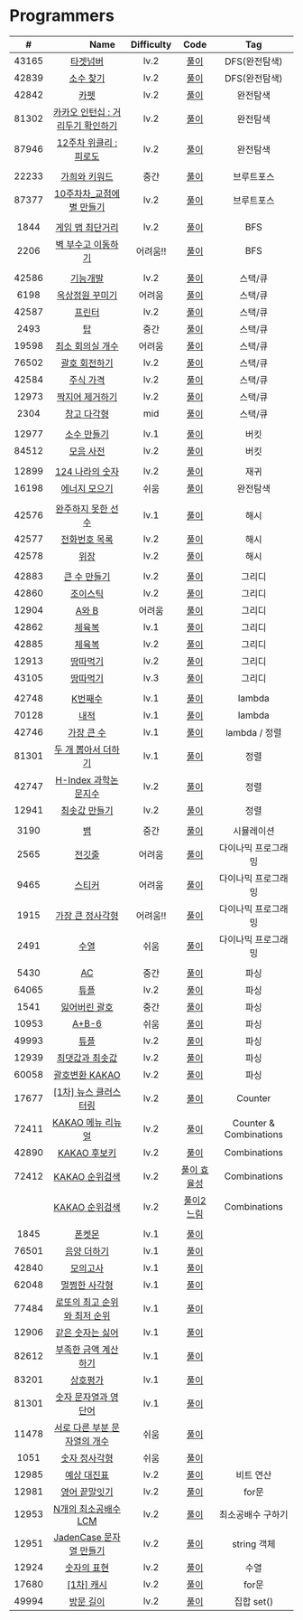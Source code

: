 # Programmers

|  #  | <img width=50px> Name <img width=50px>| Difficulty | Code | Tag |
| :-: | :---: | :--------: | :----: | :--: |
| 43165 |[타겟넘버](https://programmers.co.kr/learn/courses/30/lessons/43165#qna) |lv.2 |[풀이](https://github.com/shl13/ps_study/blob/master/selim/level2/43165dfs.py)| DFS(완전탐색)|
|42839 |[소수 찾기](https://programmers.co.kr/learn/courses/30/lessons/42839) |lv.2| [풀이](https://github.com/shl13/ps_study/blob/master/selim/level2/42839dfsprime.py)| DFS(완전탐색)|
|42842 |[카펫](https://programmers.co.kr/learn/courses/30/lessons/42842) |lv.2| [풀이](https://github.com/shl13/ps_study/blob/master/selim/level2/42842carpet.py)| 완전탐색|
|81302 |[카카오 인턴십 : 거리두기 확인하기](https://programmers.co.kr/learn/courses/30/lessons/81302#fn1) |lv.2| [풀이](https://github.com/shl13/ps_study/blob/master/selim/level2/81302kakao2021.py)| 완전탐색|
|87946 |[12주차 위클리 : 피로도](https://programmers.co.kr/learn/courses/30/lessons/87946#) |lv.2| [풀이](https://github.com/shl13/ps_study/blob/master/selim/level2/87946dungeon.py)| 완전탐색|
|||||
|22233 |[가희와 키워드](https://www.acmicpc.net/problem/22233) | 중간 | [풀이](https://github.com/shl13/ps_study/blob/master/selim/baekjoon/22233.py)| 브루트포스 |
|87377 |[10주차차_교점에 별 만들기](https://programmers.co.kr/learn/courses/30/lessons/87377) | lv.2 | [풀이](https://github.com/shl13/ps_study/blob/master/selim/level2/87377starins.py)| 브루트포스 |
|||||
|1844|[게임 맵 최단거리](https://www.acmicpc.net/problem/2206) | lv.2 |[풀이](https://github.com/shl13/ps_study/blob/master/selim/baekjoon/2206.py)|BFS|
|2206|[벽 부수고 이동하기](https://programmers.co.kr/learn/courses/30/lessons/1844?language=python3) | 어려움!! |[풀이](https://github.com/shl13/ps_study/blob/master/selim/level2/1844gamemap.py)|BFS|
|||||
|42586|[기능개발](https://programmers.co.kr/learn/courses/30/lessons/42586)| lv.2| [풀이](https://github.com/shl13/ps_study/blob/master/selim/level2/42586progresses.py)|스택/큐|
|6198|[옥상정원 꾸미기](https://www.acmicpc.net/problem/6198) |어려움 |[풀이](https://github.com/shl13/ps_study/blob/master/selim/baekjoon/6198.py)|스택/큐|
|42587|[프린터](https://programmers.co.kr/learn/courses/30/lessons/42587#) |lv.2| [풀이](https://github.com/shl13/ps_study/blob/master/selim/level2/42587printer.py)|스택/큐|
|2493|[탑](https://www.acmicpc.net/problem/2493) | 중간 |[풀이](https://github.com/shl13/ps_study/blob/master/selim/baekjoon/2493.py) |스택/큐|
|19598|[최소 회의실 개수](https://www.acmicpc.net/problem/19598) |어려움| [풀이](https://github.com/shl13/ps_study/blob/master/selim/baekjoon/19598.py)|스택/큐|
|76502|[괄호 회전하기](https://programmers.co.kr/learn/courses/30/lessons/76502) |lv.2| [풀이](https://github.com/shl13/ps_study/blob/master/selim/level2/76502parentheses.py)|스택/큐|
|42584|[주식 가격](https://programmers.co.kr/learn/courses/30/lessons/42584#) |lv.2| [풀이](https://github.com/shl13/ps_study/blob/master/selim/level2/42584stock.py)|스택/큐|
|12973|[짝지어 제거하기](https://programmers.co.kr/learn/courses/30/lessons/12973#) |lv.2| [풀이](https://github.com/shl13/ps_study/blob/master/selim/level2/12973pair.py)|스택/큐|
|2304|[창고 다각형](https://www.acmicpc.net/problem/2304) |mid| [풀이](https://github.com/shl13/ps_study/blob/master/selim/baekjoon/2304.py)|스택/큐|
|||||
|12977| [소수 만들기](https://programmers.co.kr/learn/courses/30/lessons/12977)| lv.1 |[풀이](https://github.com/shl13/ps_study/blob/master/selim/level1/12977making_prime.py)|버킷|
|84512| [모음 사전](https://programmers.co.kr/learn/courses/30/lessons/84512)| lv.2 |[풀이](https://github.com/shl13/ps_study/blob/master/selim/level2/84512aeiou.py)|버킷|
|||||
|12899| [124 나라의 숫자](https://programmers.co.kr/learn/courses/30/lessons/12899) | lv.2 |[풀이](https://github.com/shl13/ps_study/blob/master/selim/level2/12899nation124.py)|재귀|
|16198 |[에너지 모으기](https://www.acmicpc.net/problem/16198) | 쉬움 | [풀이](https://github.com/shl13/ps_study/blob/master/selim/baekjoon/16198.py)| 완전탐색|
|||||
|42576| [   완주하지 못한 선수    ](https://programmers.co.kr/learn/courses/30/lessons/42576?language=python3) | lv.1 |[풀이](https://github.com/shl13/ps_study/blob/master/selim/level1/42576playerhash.py)|해시|
|42577| [   전화번호 목록    ](https://programmers.co.kr/learn/courses/30/lessons/42577?language=python3) | lv.2 |[풀이](https://github.com/shl13/ps_study/blob/master/selim/level2/42577hashphone.py)|해시|
|42578| [   위장    ](https://programmers.co.kr/learn/courses/30/lessons/42578?language=python3) | lv.2 |[풀이](https://github.com/shl13/ps_study/blob/master/selim/level2/42578spy.py)|해시|
|||||
|42883|[큰 수 만들기](https://programmers.co.kr/learn/courses/30/lessons/42883#)| lv.2 |[풀이](https://github.com/shl13/ps_study/blob/master/selim/level2/42883makingbignum.py)|그리디|
|42860|[조이스틱](https://programmers.co.kr/learn/courses/30/lessons/42860#)| lv.2 |[풀이](https://github.com/shl13/ps_study/blob/master/selim/level2/42860joystick.py)|그리디|
|12904|[A와 B](acmicpc.net/problem/12904)| 어려움 |[풀이](https://github.com/shl13/ps_study/blob/master/selim/baekjoon/12904.py)|그리디|
|42862|[체육복](https://programmers.co.kr/learn/courses/30/lessons/42862)| lv.1 |[풀이](https://github.com/shl13/ps_study/blob/master/selim/level1/42862ptshirt.py)|그리디|
|42885|[체육복](https://programmers.co.kr/learn/courses/30/lessons/42885)| lv.2 |[풀이](https://github.com/shl13/ps_study/blob/master/selim/level2/42885boat.py)|그리디|
|12913|[땅따먹기](https://programmers.co.kr/learn/courses/30/lessons/12913)| lv.2 |[풀이](https://github.com/shl13/ps_study/blob/master/selim/level2/12913land.py)|그리디|
|43105|[땅따먹기](https://programmers.co.kr/learn/courses/30/lessons/43105?language=python3)| lv.3 |[풀이](https://github.com/shl13/ps_study/blob/master/selim/level3/43105tri.py)|그리디|
|||||
|42748|[K번째수](https://programmers.co.kr/learn/courses/30/lessons/42748) | lv.1 |[풀이](https://github.com/shl13/ps_study/blob/master/selim/level1/42748kthnum.py)|lambda|
|70128|[내적](https://programmers.co.kr/learn/courses/30/lessons/70128) | lv.1 |[풀이](https://github.com/shl13/ps_study/blob/master/selim/level1/70128axb.py)|lambda|
|42746|[가장 큰 수](https://programmers.co.kr/learn/courses/30/lessons/42746) | lv.1 |[풀이](https://github.com/shl13/ps_study/blob/master/selim/level2/42746biggestnum.py)|lambda / 정렬|
|81301|[두 개 뽑아서 더하기](https://programmers.co.kr/learn/courses/30/lessons/68644) | lv.1| [풀이](https://github.com/shl13/ps_study/blob/master/selim/level1/68644picktwo.py)|정렬|
|42747|[H-Index 과학논문지수 ](https://programmers.co.kr/learn/courses/30/lessons/42747#) | lv.2| [풀이](https://github.com/shl13/ps_study/blob/master/selim/level2/42747h_index.py)|정렬|
|12941|[최솟값 만들기](https://programmers.co.kr/learn/courses/30/lessons/12941#) | lv.2 | [풀이](https://github.com/shl13/ps_study/blob/master/selim/level2/12941minsum.py)|정렬|
|||||
|3190|[뱀](https://www.acmicpc.net/problem/3190) | 중간 | [풀이](https://github.com/shl13/ps_study/blob/master/selim/baekjoon/3190.py)|시뮬레이션|
|2565|[전깃줄](https://www.acmicpc.net/problem/2565) | 어려움 | [풀이](https://github.com/shl13/ps_study/blob/master/selim/baekjoon/2565.py)|다이나믹 프로그래밍|
|9465|[스티커](https://www.acmicpc.net/problem/9465) | 어려움 | [풀이](https://github.com/shl13/ps_study/blob/master/selim/baekjoon/9465.py)|다이나믹 프로그래밍|
|1915|[가장 큰 정사각형](https://www.acmicpc.net/problem/1915) | 어려움!! | [풀이](https://github.com/shl13/ps_study/blob/master/selim/baekjoon/1915.py)|다이나믹 프로그래밍|
|2491|[수열](https://www.acmicpc.net/problem/2491) | 쉬움 | [풀이](https://github.com/shl13/ps_study/blob/master/selim/baekjoon/2491.py)|다이나믹 프로그래밍|
|||||
|5430|[AC](https://www.acmicpc.net/problem/5430) | 중간 | [풀이](https://github.com/shl13/ps_study/blob/master/selim/baekjoon/5430.py) | 파싱|
|64065|[튜플](https://programmers.co.kr/learn/courses/30/lessons/64065) | lv.2 | [풀이](https://github.com/shl13/ps_study/blob/master/selim/level2/64065tuple.py) | 파싱|
|1541|[잃어버린 괄호](https://www.acmicpc.net/problem/1541) | 중간 | [풀이](https://github.com/shl13/ps_study/blob/master/selim/baekjoon/1541.py) | 파싱|
|10953|[A+B-6](https://www.acmicpc.net/problem/10953)|쉬움 | [풀이](acmicpc.net/problem/10953) | 파싱|
|49993|[튜플](https://programmers.co.kr/learn/courses/30/lessons/49993) | lv.2 | [풀이](https://github.com/shl13/ps_study/blob/master/selim/level2/49993skilltrees.py) | 파싱|
|12939|[최댓값과 최솟값](https://programmers.co.kr/learn/courses/30/lessons/12939) | lv.2 | [풀이](https://github.com/shl13/ps_study/blob/master/selim/level2/12939maxminstr.py) | 파싱|
|60058|[괄호변환 KAKAO](https://programmers.co.kr/learn/courses/30/lessons/60058) | lv.2 | [풀이](https://github.com/shl13/ps_study/blob/master/selim/level2/60058paranchg.py) | 파싱|
|17677|[[1차] 뉴스 클러스터링](https://programmers.co.kr/learn/courses/30/lessons/17677) | lv.2 | [풀이](https://github.com/shl13/ps_study/blob/master/selim/level2/17677counter.py) | Counter |
|72411|[KAKAO 메뉴 리뉴얼](https://programmers.co.kr/learn/courses/30/lessons/72411) | lv.2 | [풀이](https://github.com/shl13/ps_study/blob/master/selim/level2/72411menu.py) | Counter & Combinations |
|42890|[KAKAO 후보키](https://programmers.co.kr/learn/courses/30/lessons/42890) | lv.2 | [풀이](https://github.com/shl13/ps_study/blob/master/selim/level2/42890candkey.py) | Combinations |
|72412|[KAKAO 순위검색](https://programmers.co.kr/learn/courses/30/lessons/72412) | lv.2 | [풀이 효율성](https://github.com/shl13/ps_study/blob/master/selim/level2/72412fast.py) | Combinations |
||[KAKAO 순위검색](https://programmers.co.kr/learn/courses/30/lessons/72412) | lv.2 | [풀이2 느림](https://github.com/shl13/ps_study/blob/master/selim/level2/72412slow.py) | Combinations |
|||||
|1845|[폰켓몬](https://programmers.co.kr/learn/courses/30/lessons/1845?language=python3) |lv.1 |[풀이](https://github.com/shl13/ps_study/blob/master/selim/level1/1845ponkemon.py)||
|76501|[음양 더하기](https://programmers.co.kr/learn/courses/30/lessons/76501) | lv.1| [풀이](https://github.com/shl13/ps_study/blob/master/selim/level1/76501signs.py)
|42840|[모의고사](https://programmers.co.kr/learn/courses/30/lessons/42840?language=python3) |lv.1 |[풀이](https://github.com/shl13/ps_study/blob/master/selim/level1/42840test.py)||
|62048|[멀쩡한 사각형](https://programmers.co.kr/learn/courses/30/lessons/62048) | lv.1| [풀이](https://github.com/shl13/ps_study/blob/master/selim/level1/62048square.py)||
|77484|[로또의 최고 순위와 최저 순위](https://programmers.co.kr/learn/courses/30/lessons/77484) | lv.1| [풀이](https://github.com/shl13/ps_study/blob/master/selim/level1/77484lottominmax.py)||
|12906|[같은 숫자는 싫어](https://programmers.co.kr/learn/courses/30/lessons/12906) | lv.1| [풀이](https://github.com/shl13/ps_study/blob/master/selim/level1/12906nosamenum.py)||
|82612|[부족한 금액 계산하기](https://programmers.co.kr/learn/courses/30/lessons/82612) | lv.1| [풀이](https://github.com/shl13/ps_study/blob/master/selim/level1/82612cntmoney.py)||
|83201|[상호평가](https://programmers.co.kr/learn/courses/30/lessons/83201) | lv.1| [풀이](https://github.com/shl13/ps_study/blob/master/selim/level1/83201grade.py)||
|81301|[숫자 문자열과 영단어](https://programmers.co.kr/learn/courses/30/lessons/81301) | lv.1| [풀이](https://github.com/shl13/ps_study/blob/master/selim/level1/81301one1.py)||
|11478|[서로 다른 부분 문자열의 개수](https://www.acmicpc.net/problem/11478) |쉬움| [풀이](https://github.com/shl13/ps_study/blob/master/selim/baekjoon/11478.py)||
|1051|[숫자 정사각형](https://www.acmicpc.net/problem/1051) |쉬움| [풀이](https://github.com/shl13/ps_study/blob/master/selim/baekjoon/1051.py)||
|12985|[예상 대진표](https://programmers.co.kr/learn/courses/30/lessons/12985#) |lv.2| [풀이](https://github.com/shl13/ps_study/blob/master/selim/level2/12986tourn.py)|비트 연산|
|12981|[영어 끝말잇기](https://programmers.co.kr/learn/courses/30/lessons/12981?language=python3) |lv.2| [풀이](https://github.com/shl13/ps_study/blob/master/selim/level2/12981wordrelay.py)|for문|
|12953|[N개의 최소공배수 LCM](https://programmers.co.kr/learn/courses/30/lessons/12953) |lv.2| [풀이](https://github.com/shl13/ps_study/blob/master/selim/level2/12953lcm.py)|최소공배수 구하기|
|12951|[ JadenCase 문자열 만들기 ](https://programmers.co.kr/learn/courses/30/lessons/12951) |lv.2| [풀이](https://github.com/shl13/ps_study/blob/master/selim/level2/12951jadencase.py)|string 객체|
|12924|[ 숫자의 표현 ](https://programmers.co.kr/learn/courses/30/lessons/12924) |lv.2| [풀이](https://github.com/shl13/ps_study/blob/master/selim/level2/12924numsum.py)|수열 |
|17680|[ [1차] 캐시 ](https://programmers.co.kr/learn/courses/30/lessons/17680) |lv.2| [풀이](https://github.com/shl13/ps_study/blob/master/selim/level2/17680cache.py)| for문 |
|49994|[ 방문 길이 ](https://programmers.co.kr/learn/courses/30/lessons/49994) |lv.2| [풀이](https://github.com/shl13/ps_study/blob/master/selim/level2/49994visitline.py)| 집합 set() |